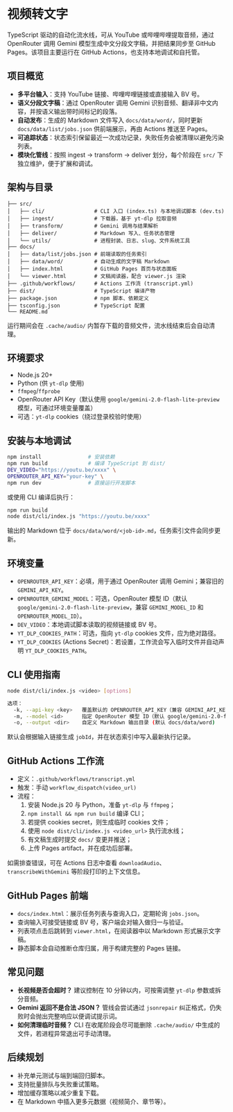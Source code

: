 # 视频转文字

TypeScript 驱动的自动化流水线，可从 YouTube 或哔哩哔哩提取音频，通过 OpenRouter 调用 Gemini 模型生成中文分段文字稿，并把结果同步至 GitHub Pages。该项目主要运行在 GitHub Actions，也支持本地调试和自托管。

## 项目概览
- **多平台输入**：支持 YouTube 链接、哔哩哔哩链接或直接输入 BV 号。
- **语义分段文字稿**：通过 OpenRouter 调用 Gemini 识别音频、翻译非中文内容，并按语义输出带时间标记的段落。
- **自动发布**：生成的 Markdown 文件写入 `docs/data/word/`，同时更新 `docs/data/list/jobs.json` 供前端展示，再由 Actions 推送至 Pages。
- **可追踪状态**：状态索引保留最近一次成功记录，失败任务会被清理以避免污染列表。
- **模块化管线**：按照 ingest → transform → deliver 划分，每个阶段在 `src/` 下独立维护，便于扩展和调试。

## 架构与目录
```
├── src/
│   ├── cli/                # CLI 入口 (index.ts) 与本地调试脚本 (dev.ts)
│   ├── ingest/             # 下载器，基于 yt-dlp 拉取音频
│   ├── transform/          # Gemini 调用与结果解析
│   ├── deliver/            # Markdown 写入、任务状态管理
│   └── utils/              # 进程封装、日志、slug、文件系统工具
├── docs/
│   ├── data/list/jobs.json # 前端读取的任务索引
│   ├── data/word/          # 自动生成的文字稿 Markdown
│   ├── index.html          # GitHub Pages 首页与状态面板
│   └── viewer.html         # 文稿阅读器，配合 viewer.js 渲染
├── .github/workflows/      # Actions 工作流 (transcript.yml)
├── dist/                   # TypeScript 编译产物
├── package.json            # npm 脚本、依赖定义
├── tsconfig.json           # TypeScript 配置
└── README.md
```

运行期间会在 `.cache/audio/` 内暂存下载的音频文件，流水线结束后会自动清理。

## 环境要求
- Node.js 20+
- Python (供 `yt-dlp` 使用)
- `ffmpeg`/`ffprobe`
- OpenRouter API Key（默认使用 `google/gemini-2.0-flash-lite-preview` 模型，可通过环境变量覆盖）
- 可选：`yt-dlp` cookies（绕过登录校验时使用）

## 安装与本地调试
```bash
npm install               # 安装依赖
npm run build             # 编译 TypeScript 到 dist/
DEV_VIDEO="https://youtu.be/xxxx" \
OPENROUTER_API_KEY="your-key" \
npm run dev               # 直接运行开发脚本
```

或使用 CLI 编译后执行：

```bash
npm run build
node dist/cli/index.js "https://youtu.be/xxxx"
```

输出的 Markdown 位于 `docs/data/word/<job-id>.md`，任务索引文件会同步更新。

## 环境变量
- `OPENROUTER_API_KEY`：必填，用于通过 OpenRouter 调用 Gemini；兼容旧的 `GEMINI_API_KEY`。
- `OPENROUTER_GEMINI_MODEL`：可选，OpenRouter 模型 ID（默认 `google/gemini-2.0-flash-lite-preview`，兼容 `GEMINI_MODEL_ID` 和 `OPENROUTER_MODEL_ID`）。
- `DEV_VIDEO`：本地调试脚本读取的视频链接或 BV 号。
- `YT_DLP_COOKIES_PATH`：可选，指向 `yt-dlp` cookies 文件，应为绝对路径。
- `YT_DLP_COOKIES` (Actions Secret)：若设置，工作流会写入临时文件并自动声明 `YT_DLP_COOKIES_PATH`。

## CLI 使用指南
```bash
node dist/cli/index.js <video> [options]

选项：
  -k, --api-key <key>   覆盖默认的 OPENROUTER_API_KEY（兼容 GEMINI_API_KEY）
  -m, --model <id>      指定 OpenRouter 模型 ID（默认 google/gemini-2.0-flash-lite-preview）
  -o, --output <dir>    自定义 Markdown 输出目录 (默认 docs/data/word)
```

默认会根据输入链接生成 `jobId`，并在状态索引中写入最新执行记录。

## GitHub Actions 工作流
- 定义：`.github/workflows/transcript.yml`
- 触发：手动 `workflow_dispatch(video_url)`
- 流程：
  1. 安装 Node.js 20 与 Python，准备 `yt-dlp` 与 `ffmpeg`；
  2. `npm install && npm run build` 编译 CLI；
  3. 若提供 cookies secret，则生成临时 cookies 文件；
  4. 使用 `node dist/cli/index.js <video_url>` 执行流水线；
  5. 有文稿生成时提交 `docs/` 变更并推送；
  6. 上传 Pages artifact，并在成功后部署。

如需排查错误，可在 Actions 日志中查看 `downloadAudio`、`transcribeWithGemini` 等阶段打印的上下文信息。

## GitHub Pages 前端
- `docs/index.html`：展示任务列表与查询入口，定期轮询 `jobs.json`。
- 查询输入可接受链接或 BV 号，客户端会对输入做归一与验证。
- 列表项点击后跳转到 `viewer.html`，在阅读器中以 Markdown 形式展示文字稿。
- 静态脚本会自动推断仓库归属，用于构建完整的 Pages 链接。

## 常见问题
- **长视频是否会超时？** 建议控制在 10 分钟以内，可按需调整 `yt-dlp` 参数或拆分音频。
- **Gemini 返回不是合法 JSON？** 管线会尝试通过 `jsonrepair` 纠正格式，仍失败时会抛出完整响应以便调试提示词。
- **如何清理临时音频？** CLI 在收尾阶段会尽可能删除 `.cache/audio/` 中生成的文件，若进程异常退出可手动清理。

## 后续规划
- 补充单元测试与端到端回归脚本。
- 支持批量排队与失败重试策略。
- 增加缓存策略以减少重复下载。
- 在 Markdown 中插入更多元数据（视频简介、章节等）。
